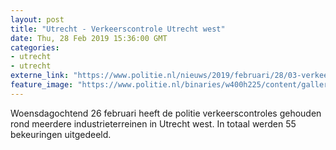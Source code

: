 ```yaml
---
layout: post
title: "Utrecht - Verkeerscontrole Utrecht west"
date: Thu, 28 Feb 2019 15:36:00 GMT
categories: 
- utrecht 
- utrecht 
externe_link: "https://www.politie.nl/nieuws/2019/februari/28/03-verkeerscontrole-utrecht-west.html"
feature_image: "https://www.politie.nl/binaries/w400h225/content/gallery/politie/stockfotos/infra-en-voertuigen/agenten-bij-verkeerscontrole-.jpg"
---
```


Woensdagochtend 26 februari heeft de politie verkeerscontroles gehouden rond meerdere industrieterreinen in Utrecht west. In totaal werden 55 bekeuringen uitgedeeld.
